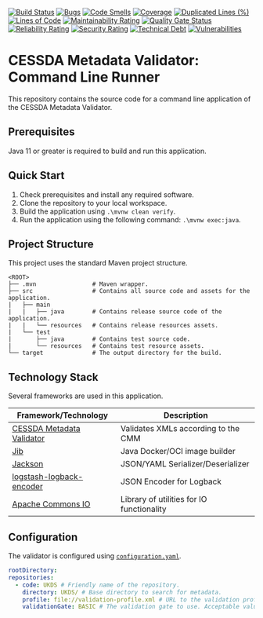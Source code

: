 [![Build Status](https://jenkins.cessda.eu/buildStatus/icon?job=cessda.cmv.console%2Fmain)](https://jenkins.cessda.eu/job/cessda.cmv.console/job/main/)
[![Bugs](https://sonarqube.cessda.eu/api/project_badges/measure?project=eu.cessda.cmv%3Acmv-console&metric=bugs)](https://sonarqube.cessda.eu/dashboard?id=eu.cessda.cmv%3Acmv-console)
[![Code Smells](https://sonarqube.cessda.eu/api/project_badges/measure?project=eu.cessda.cmv%3Acmv-console&metric=code_smells)](https://sonarqube.cessda.eu/dashboard?id=eu.cessda.cmv%3Acmv-console)
[![Coverage](https://sonarqube.cessda.eu/api/project_badges/measure?project=eu.cessda.cmv%3Acmv-console&metric=coverage)](https://sonarqube.cessda.eu/dashboard?id=eu.cessda.cmv%3Acmv-console)
[![Duplicated Lines (%)](https://sonarqube.cessda.eu/api/project_badges/measure?project=eu.cessda.cmv%3Acmv-console&metric=duplicated_lines_density)](https://sonarqube.cessda.eu/dashboard?id=eu.cessda.cmv%3Acmv-console)
[![Lines of Code](https://sonarqube.cessda.eu/api/project_badges/measure?project=eu.cessda.cmv%3Acmv-console&metric=ncloc)](https://sonarqube.cessda.eu/dashboard?id=eu.cessda.cmv%3Acmv-console)
[![Maintainability Rating](https://sonarqube.cessda.eu/api/project_badges/measure?project=eu.cessda.cmv%3Acmv-console&metric=sqale_rating)](https://sonarqube.cessda.eu/dashboard?id=eu.cessda.cmv%3Acmv-console)
[![Quality Gate Status](https://sonarqube.cessda.eu/api/project_badges/measure?project=eu.cessda.cmv%3Acmv-console&metric=alert_status)](https://sonarqube.cessda.eu/dashboard?id=eu.cessda.cmv%3Acmv-console)
[![Reliability Rating](https://sonarqube.cessda.eu/api/project_badges/measure?project=eu.cessda.cmv%3Acmv-console&metric=reliability_rating)](https://sonarqube.cessda.eu/dashboard?id=eu.cessda.cmv%3Acmv-console)
[![Security Rating](https://sonarqube.cessda.eu/api/project_badges/measure?project=eu.cessda.cmv%3Acmv-console&metric=security_rating)](https://sonarqube.cessda.eu/dashboard?id=eu.cessda.cmv%3Acmv-console)
[![Technical Debt](https://sonarqube.cessda.eu/api/project_badges/measure?project=eu.cessda.cmv%3Acmv-console&metric=sqale_index)](https://sonarqube.cessda.eu/dashboard?id=eu.cessda.cmv%3Acmv-console)
[![Vulnerabilities](https://sonarqube.cessda.eu/api/project_badges/measure?project=eu.cessda.cmv%3Acmv-console&metric=vulnerabilities)](https://sonarqube.cessda.eu/dashboard?id=eu.cessda.cmv%3Acmv-console)

# CESSDA Metadata Validator: Command Line Runner

This repository contains the source code for a command line application of the CESSDA Metadata Validator.

## Prerequisites

Java 11 or greater is required to build and run this application.

## Quick Start

1. Check prerequisites and install any required software.
2. Clone the repository to your local workspace.
3. Build the application using `.\mvnw clean verify`.
4. Run the application using the following command: `.\mvnw exec:java`.

## Project Structure

This project uses the standard Maven project structure.

```
<ROOT>
├── .mvn                # Maven wrapper.
├── src                 # Contains all source code and assets for the application.
|   ├── main
|   |   ├── java        # Contains release source code of the application.
|   |   └── resources   # Contains release resources assets.
|   └── test
|       ├── java        # Contains test source code.
|       └── resources   # Contains test resource assets.
└── target              # The output directory for the build.
```

## Technology Stack

Several frameworks are used in this application.

| Framework/Technology                               | Description                                               |
| -------------------------------------------------- | --------------------------------------------------------- |
| [CESSDA Metadata Validator](https://cmv.cessda.eu) | Validates XMLs according to the CMM                       | 
| [Jib](https://github.com/GoogleContainerTools/jib) | Java Docker/OCI image builder                             |
| [Jackson](https://github.com/FasterXML/jackson)    | JSON/YAML Serializer/Deserializer                         |
| [logstash-logback-encoder](https://github.com/logstash/logstash-logback-encoder/) | JSON Encoder for Logback   |
| [Apache Commons IO](https://commons.apache.org/proper/commons-io/) | Library of utilities for IO functionality |

## Configuration

The validator is configured using [`configuration.yaml`](src/main/resources/configuration.yaml).

```yaml
rootDirectory:
repositories:
  - code: UKDS # Friendly name of the repository.
    directory: UKDS/ # Base directory to search for metadata.
    profile: file://validation-profile.xml # URL to the validation profile.
    validationGate: BASIC # The validation gate to use. Acceptable values are BASIC, BASICPLUS, STANDARD, EXTENDED and STRICT.
```
